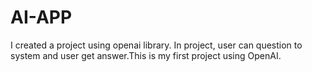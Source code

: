 # AI-APP
I created a project using openai library. In project, user can question to system and user get answer.This is my first project using OpenAI.

